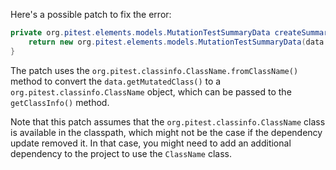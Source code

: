 Here's a possible patch to fix the error:
```java
private org.pitest.elements.models.MutationTestSummaryData createSummaryData(final org.pitest.coverage.CoverageDatabase coverage, final org.pitest.mutationtest.ClassMutationResults data) {
    return new org.pitest.elements.models.MutationTestSummaryData(data.getFileName(), data.getMutations(), coverage.getClassInfo(org.pitest.classinfo.ClassName.fromClassName(data.getMutatedClass())));
}
```
The patch uses the `org.pitest.classinfo.ClassName.fromClassName()` method to convert the `data.getMutatedClass()` to a `org.pitest.classinfo.ClassName` object, which can be passed to the `getClassInfo()` method.

Note that this patch assumes that the `org.pitest.classinfo.ClassName` class is available in the classpath, which might not be the case if the dependency update removed it. In that case, you might need to add an additional dependency to the project to use the `ClassName` class.